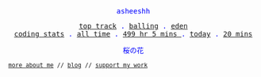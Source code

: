 <p align="center" style="color:blue"><samp>asheeshh</samp></p>        <p align="center" style="color:blue">        <samp>            <a href="https://open.spotify.com/track/1bxFfWn2yQRMmEV3x6Zu9J">top track</a> .            <a href="https://open.spotify.com/track/1bxFfWn2yQRMmEV3x6Zu9J">balling</a> .            <a href="https://open.spotify.com/track/1bxFfWn2yQRMmEV3x6Zu9J">eden</a></br>            <a href="https://wakatime.com/@asheeshh">coding stats</a> .            <a href="https://wakatime.com/@asheeshh">all time</a> .            <a href="https://wakatime.com/@asheeshh">            499 hr 5 mins        </a> .            <a href="https://wakatime.com/@asheeshh">today</a> .            <a href="https://wakatime.com/@asheeshh">20 mins</a>        </samp>        </p>        <p align="center" style="color:blue"><samp>桜の花</samp></p>                <sub><samp><a href="https://asheeshh.ninja/about/">more about me</a> // <a href="https://dev.to/asheeshh">blog</a> // <a href="https://buymeacoffee.com/asheeshh">support my work</a></samp></sub>